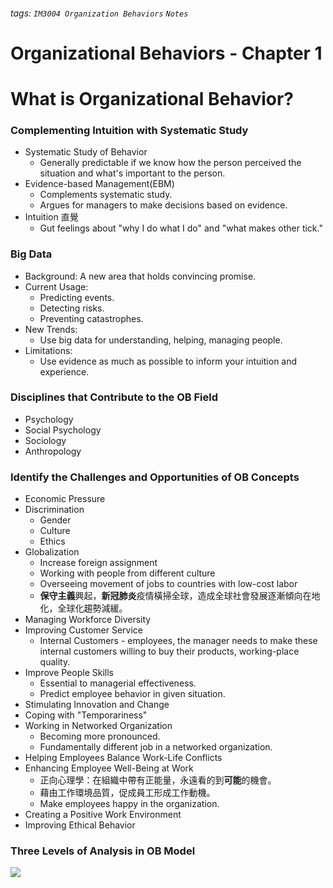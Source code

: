 ###### tags: `IM3004 Organization Behaviors` `Notes`
# Organizational Behaviors - Chapter 1
# What is Organizational Behavior?
### Complementing Intuition with Systematic Study
* Systematic Study of Behavior
    * Generally predictable if we know how the person perceived the situation and what's important to the person. 
* Evidence-based Management(EBM)
    * Complements systematic study. 
    * Argues for managers to make decisions based on evidence. 
* Intuition 直覺
    * Gut feelings about "why I do what I do" and "what makes other tick."


### Big Data
* Background: A new area that holds convincing promise.
* Current Usage:
    * Predicting events.
    * Detecting risks. 
    * Preventing catastrophes. 
* New Trends:
    * Use big data for understanding, helping, managing people.
* Limitations:
    * Use evidence as much as possible to inform your intuition and experience.


### Disciplines that Contribute to the OB Field
* Psychology
* Social Psychology
* Sociology
* Anthropology


### Identify the Challenges and Opportunities of OB Concepts
* Economic Pressure
* Discrimination
    * Gender
    * Culture
    * Ethics
* Globalization
    * Increase foreign assignment
    * Working with people from different culture
    * Overseeing movement of jobs to countries with low-cost labor
    * **保守主義**興起，**新冠肺炎**疫情橫掃全球，造成全球社會發展逐漸傾向在地化，全球化趨勢減緩。
* Managing Workforce Diversity
* Improving Customer Service
    * Internal Customers - employees, the manager needs to make these internal customers willing to buy their products, working-place quality. 
* Improve People Skills
    * Essential to managerial effectiveness.
    * Predict employee behavior in given situation. 
* Stimulating Innovation and Change
* Coping with "Temporariness"
* Working in Networked Organization
    * Becoming more pronounced.
    * Fundamentally different job in a networked organization.  
* Helping Employees Balance Work-Life Conflicts
* Enhancing Employee Well-Being at Work
    * 正向心理學：在組織中帶有正能量，永遠看的到**可能**的機會。
    * 藉由工作環境品質，促成員工形成工作動機。
    * Make employees happy in the organization.
* Creating a Positive Work Environment
* Improving Ethical Behavior


### Three Levels of Analysis in OB Model
![](https://i.imgur.com/TQD5Xgm.png)


